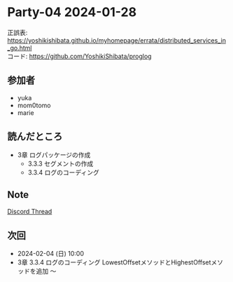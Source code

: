 # Party-04 2024-01-28
正誤表: https://yoshikishibata.github.io/myhomepage/errata/distributed_services_in_go.html  
コード: https://github.com/YoshikiShibata/proglog

## 参加者
- yuka
- mom0tomo
- marie

## 読んだところ
- 3章 ログパッケージの作成
  - 3.3.3 セグメントの作成
  - 3.3.4 ログのコーディング

## Note
[Discord Thread](https://discord.com/channels/689414179752247409/725156029033218080/1200963037012709427)

## 次回
- 2024-02-04 (日) 10:00
- 3章 3.3.4 ログのコーディング LowestOffsetメソッドとHighestOffsetメソッドを追加  〜
